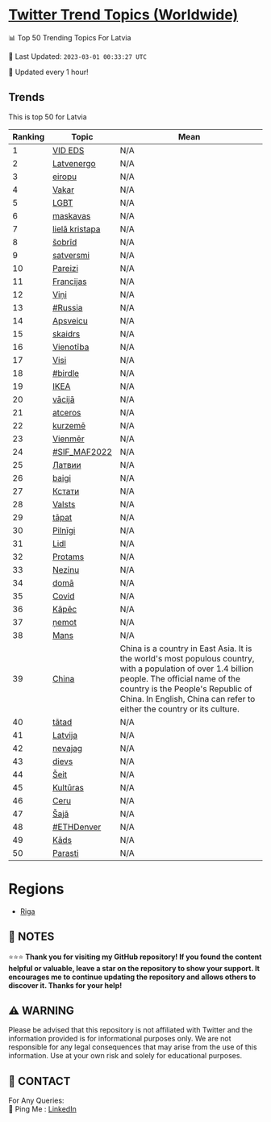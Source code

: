 [Twitter Trend Topics (Worldwide)](https://github.com/ErcinDedeoglu/Twitter-Trend-Topics)
==========


📊 Top 50 Trending Topics For Latvia

📆 Last Updated: `2023-03-01 00:33:27 UTC`

🔧 Updated every 1 hour!


## Trends

This is top 50 for Latvia

| Ranking | Topic | Mean |
| ------- | ------------ | ------------ |
| 1 | [VID EDS](http://twitter.com/search?q=VID+EDS) | N/A |
| 2 | [Latvenergo](http://twitter.com/search?q=Latvenergo) | N/A |
| 3 | [eiropu](http://twitter.com/search?q=eiropu) | N/A |
| 4 | [Vakar](http://twitter.com/search?q=Vakar) | N/A |
| 5 | [LGBT](http://twitter.com/search?q=LGBT) | N/A |
| 6 | [maskavas](http://twitter.com/search?q=maskavas) | N/A |
| 7 | [lielā kristapa](http://twitter.com/search?q=liel%c4%81+kristapa) | N/A |
| 8 | [šobrīd](http://twitter.com/search?q=%c5%a1obr%c4%abd) | N/A |
| 9 | [satversmi](http://twitter.com/search?q=satversmi) | N/A |
| 10 | [Pareizi](http://twitter.com/search?q=Pareizi) | N/A |
| 11 | [Francijas](http://twitter.com/search?q=Francijas) | N/A |
| 12 | [Viņi](http://twitter.com/search?q=Vi%c5%86i) | N/A |
| 13 | [#Russia](http://twitter.com/search?q=%23Russia) | N/A |
| 14 | [Apsveicu](http://twitter.com/search?q=Apsveicu) | N/A |
| 15 | [skaidrs](http://twitter.com/search?q=skaidrs) | N/A |
| 16 | [Vienotība](http://twitter.com/search?q=Vienot%c4%abba) | N/A |
| 17 | [Visi](http://twitter.com/search?q=Visi) | N/A |
| 18 | [#birdle](http://twitter.com/search?q=%23birdle) | N/A |
| 19 | [IKEA](http://twitter.com/search?q=IKEA) | N/A |
| 20 | [vācijā](http://twitter.com/search?q=v%c4%81cij%c4%81) | N/A |
| 21 | [atceros](http://twitter.com/search?q=atceros) | N/A |
| 22 | [kurzemē](http://twitter.com/search?q=kurzem%c4%93) | N/A |
| 23 | [Vienmēr](http://twitter.com/search?q=Vienm%c4%93r) | N/A |
| 24 | [#SIF_MAF2022](http://twitter.com/search?q=%23SIF_MAF2022) | N/A |
| 25 | [Латвии](http://twitter.com/search?q=%d0%9b%d0%b0%d1%82%d0%b2%d0%b8%d0%b8) | N/A |
| 26 | [baigi](http://twitter.com/search?q=baigi) | N/A |
| 27 | [Кстати](http://twitter.com/search?q=%d0%9a%d1%81%d1%82%d0%b0%d1%82%d0%b8) | N/A |
| 28 | [Valsts](http://twitter.com/search?q=Valsts) | N/A |
| 29 | [tāpat](http://twitter.com/search?q=t%c4%81pat) | N/A |
| 30 | [Pilnīgi](http://twitter.com/search?q=Piln%c4%abgi) | N/A |
| 31 | [Lidl](http://twitter.com/search?q=Lidl) | N/A |
| 32 | [Protams](http://twitter.com/search?q=Protams) | N/A |
| 33 | [Nezinu](http://twitter.com/search?q=Nezinu) | N/A |
| 34 | [domā](http://twitter.com/search?q=dom%c4%81) | N/A |
| 35 | [Covid](http://twitter.com/search?q=Covid) | N/A |
| 36 | [Kāpēc](http://twitter.com/search?q=K%c4%81p%c4%93c) | N/A |
| 37 | [ņemot](http://twitter.com/search?q=%c5%86emot) | N/A |
| 38 | [Mans](http://twitter.com/search?q=Mans) | N/A |
| 39 | [China](http://twitter.com/search?q=China) | China is a country in East Asia. It is the world's most populous country, with a population of over 1.4 billion people. The official name of the country is the People's Republic of China. In English, China can refer to either the country or its culture. |
| 40 | [tātad](http://twitter.com/search?q=t%c4%81tad) | N/A |
| 41 | [Latvija](http://twitter.com/search?q=Latvija) | N/A |
| 42 | [nevajag](http://twitter.com/search?q=nevajag) | N/A |
| 43 | [dievs](http://twitter.com/search?q=dievs) | N/A |
| 44 | [Šeit](http://twitter.com/search?q=%c5%a0eit) | N/A |
| 45 | [Kultūras](http://twitter.com/search?q=Kult%c5%abras) | N/A |
| 46 | [Ceru](http://twitter.com/search?q=Ceru) | N/A |
| 47 | [Šajā](http://twitter.com/search?q=%c5%a0aj%c4%81) | N/A |
| 48 | [#ETHDenver](http://twitter.com/search?q=%23ETHDenver) | N/A |
| 49 | [Kāds](http://twitter.com/search?q=K%c4%81ds) | N/A |
| 50 | [Parasti](http://twitter.com/search?q=Parasti) | N/A |



# Regions

* [Riga](</Latvia/Riga.md>)



## 📝 NOTES

⭐⭐⭐ **Thank you for visiting my GitHub repository! If you found the content helpful or valuable, leave a star on the repository to show your support. It encourages me to continue updating the repository and allows others to discover it. Thanks for your help!**


## ⚠️ WARNING

Please be advised that this repository is not affiliated with Twitter and the information provided is for informational purposes only. We are not responsible for any legal consequences that may arise from the use of this information. Use at your own risk and solely for educational purposes.


## 📨 CONTACT

 For Any Queries:  
            🏓 Ping Me : [LinkedIn](https://www.linkedin.com/in/ercindedeoglu/)
